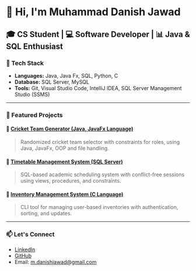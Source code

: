 # 👋 Hi, I'm Muhammad Danish Jawad

🎓 CS Student | 💻 Software Developer | 📊 Java & SQL Enthusiast
---

### 🔧 Tech Stack
- **Languages:** Java, Java Fx, SQL, Python, C
- **Database:** SQL Server, MySQL
- **Tools:** Git, Visual Studio Code, IntelliJ IDEA, SQL Server Management Studio (SSMS)

---

### 📂 Featured Projects

#### 📌 [Cricket Team Generator (Java, JavaFx Language)](https://github.com/danishjawad/cricket-team-generator)
> Randomized cricket team selector with constraints for roles, using Java, JavaFx, OOP and file handling.

#### 📌 [Timetable Management System (SQL Server)](https://github.com/danishjawad/timetable-management-system)
> SQL-based academic scheduling system with conflict-free sessions using views, procedures, and constraints.

#### 📌 [Inventory Management System (C Language)](https://github.com/danishjawad/inventory-management)
> CLI tool for managing user-based inventories with authentication, sorting, and updates.

---

### 📫 Let's Connect

- [LinkedIn](https://www.linkedin.com/in/muhammad-danish-jawad-73b241366)
- [GitHub](https://github.com/danishjawad)
- Email: m.danishjawad@gmail.com
